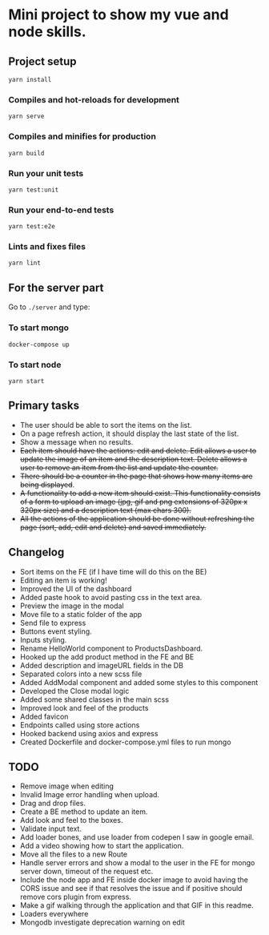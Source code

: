 # Mini project to show my vue and node skills.

## Project setup
```
yarn install
```

### Compiles and hot-reloads for development
```
yarn serve
```

### Compiles and minifies for production
```
yarn build
```

### Run your unit tests
```
yarn test:unit
```

### Run your end-to-end tests
```
yarn test:e2e
```

### Lints and fixes files
```
yarn lint
```

## For the server part

Go to `./server` and type:

### To start mongo
```
docker-compose up
```
### To start node
```
yarn start
```
## Primary tasks
- The user should be able to sort the items on the list.
- On a page refresh action, it should display the last state of the list.
- Show a message when no results.
- ~~Each item should have the actions: edit and delete. Edit allows a user to update the
image of an item and the description text. Delete allows a user to remove an item
from the list and update the counter.~~
- ~~There should be a counter in the page that shows how many items are being
displayed~~.
- ~~A functionality to add a new item should exist. This functionality consists of a form to
upload an image (jpg, gif and png extensions of 320px x 320px size) and a
description text (max chars 300).~~
- ~~All the actions of the application should be done without refreshing the page (sort,
add, edit and delete) and saved immediately.~~

## Changelog
- Sort items on the FE (if I have time will do this on the BE)
- Editing an item is working!
- Improved the UI of the dashboard
- Added paste hook to avoid pasting css in the text area.
- Preview the image in the modal
- Move file to a static folder of the app
- Send file to express
- Buttons event styling.
- Inputs styling.
- Rename HelloWorld component to ProductsDashboard.
- Hooked up the add product method in the FE and BE
- Added description and imageURL fields in the DB
- Separated colors into a new scss file
- Added AddModal component and added some styles to this component
- Developed the Close modal logic
- Added some shared classes in the main scss
- Improved look and feel of the products
- Added favicon
- Endpoints called using store actions
- Hooked backend using axios and express
- Created Dockerfile and docker-compose.yml files to run mongo

## TODO
- Remove image when editing
- Invalid Image error handling when upload.
- Drag and drop files.
- Create a BE method to update an item.
- Add look and feel to the boxes.
- Validate input text.
- Add loader bones, and use loader from codepen I saw in google email.
- Add a video showing how to start the application.
- Move all the files to a new Route
- Handle server errors and show a modal to the user in the FE for mongo server down, timeout of the request etc.
- Include the node app and FE inside docker image to avoid having the CORS issue and see if that resolves the issue and if positive should remove cors plugin from express.
- Make a gif walking through the application and that GIF in this readme.
- Loaders everywhere
- Mongodb investigate deprecation warning on edit


